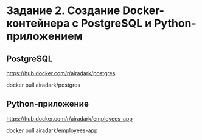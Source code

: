# Задание 2. Создание Docker-контейнера с PostgreSQL и Python-приложением

## PostgreSQL
https://hub.docker.com/r/airadark/postgres

docker pull airadark/postgres

## Python-приложение
https://hub.docker.com/r/airadark/employees-app

docker pull airadark/employees-app

